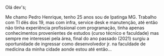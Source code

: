Olá dev's; 

Me chamo Pedro Henrique, tenho 25 anos sou de Ipatinga MG. Trabalho com TI dês dos 19, mas com infra, service desk e manutenção, até então não tinha experiência 
profissional com programação, tinha apenas conhecimentos provenientes de estudos (curso técnico e faculdade) mas sempre me interessei pela área, final do ano passado 
(2021) surgiu a oportunidade de ingressar como desenvolvedor jr. na faculdade de medicina da minha cidade aonde estou até então...
